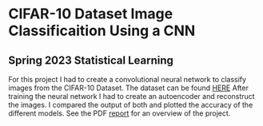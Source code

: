 # CIFAR-10 Dataset Image Classificaition Using a CNN
## Spring 2023 Statistical Learning
For this project I had to create a convolutional neural network to classify images from the CIFAR-10 Dataset. 
The dataset can be found [HERE](https://www.cs.toronto.edu/~kriz/cifar.html)
After training the neural network I had to create an autoencoder and reconstruct the images. I compared the output of both and plotted the accuracy of the different models. 
See the PDF [report](Autoencoder_ImageClassification_CNN/FinalReport_VMelland(1).pdf) for an overview of the project. 
